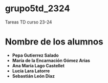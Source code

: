 # grupo5td_2324
Tareas TD curso 23-24

# Nombre de los alumnos
- **Pepa Gutierrez Salado**
- **María de la Encarnación Gómez Arias**
- **Ana María Lago Castellet**
- **Lucía Lara Latorre**
- **Sebastián León Diaz**
